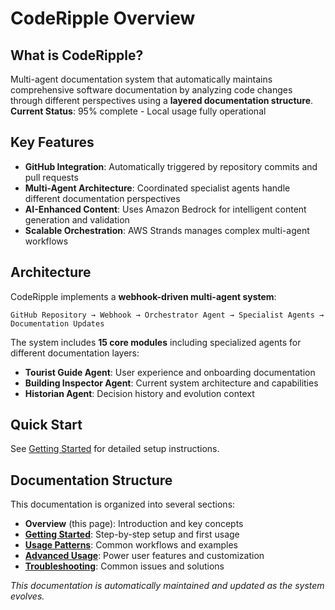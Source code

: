 # CodeRipple Overview

## What is CodeRipple?

Multi-agent documentation system that automatically maintains comprehensive software documentation by analyzing code changes through different perspectives using a **layered documentation structure**.
**Current Status**: 95% complete - Local usage fully operational

## Key Features

- **GitHub Integration**: Automatically triggered by repository commits and pull requests
- **Multi-Agent Architecture**: Coordinated specialist agents handle different documentation perspectives
- **AI-Enhanced Content**: Uses Amazon Bedrock for intelligent content generation and validation
- **Scalable Orchestration**: AWS Strands manages complex multi-agent workflows

## Architecture

CodeRipple implements a **webhook-driven multi-agent system**:

```
GitHub Repository → Webhook → Orchestrator Agent → Specialist Agents → Documentation Updates
```

The system includes **15 core modules** including specialized agents for different documentation layers:
- **Tourist Guide Agent**: User experience and onboarding documentation
- **Building Inspector Agent**: Current system architecture and capabilities  
- **Historian Agent**: Decision history and evolution context

## Quick Start

See [Getting Started](getting_started.md) for detailed setup instructions.

## Documentation Structure

This documentation is organized into several sections:

- **Overview** (this page): Introduction and key concepts
- **[Getting Started](getting_started.md)**: Step-by-step setup and first usage
- **[Usage Patterns](usage_patterns.md)**: Common workflows and examples
- **[Advanced Usage](advanced_usage.md)**: Power user features and customization
- **[Troubleshooting](troubleshooting.md)**: Common issues and solutions

*This documentation is automatically maintained and updated as the system evolves.*
